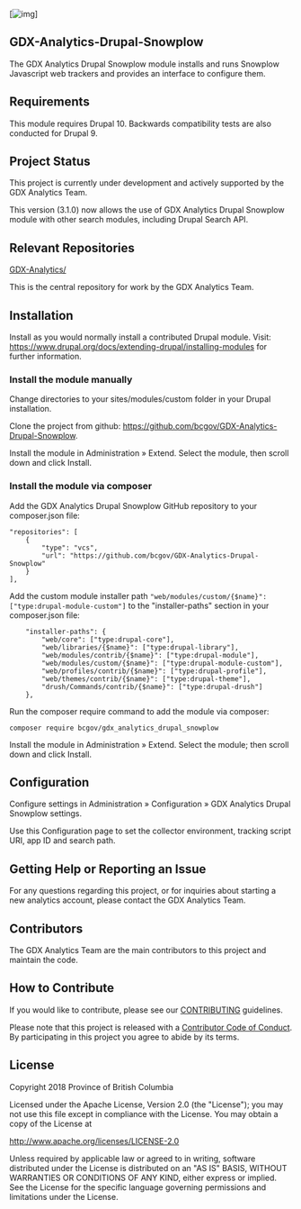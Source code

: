 [![img](https://img.shields.io/badge/Lifecycle-Experimental-339999)]
## GDX-Analytics-Drupal-Snowplow

  The GDX Analytics Drupal Snowplow module installs and runs Snowplow
  Javascript web trackers and provides an interface to configure them.

## Requirements

  This module requires Drupal 10. Backwards compatibility tests are also conducted for Drupal 9.

## Project Status

This project is currently under development and actively supported by the GDX Analytics Team.

This version (3.1.0) now allows the use of GDX Analytics Drupal Snowplow module with other search modules, including Drupal Search API.

## Relevant Repositories
[GDX-Analytics/](https://github.com/bcgov/GDX-Analytics/)

This is the central repository for work by the GDX Analytics Team.

## Installation

Install as you would normally install a contributed Drupal module. Visit: https://www.drupal.org/docs/extending-drupal/installing-modules for further information.

### Install the module manually

Change directories to your sites/modules/custom folder in your Drupal installation.

Clone the project from github: https://github.com/bcgov/GDX-Analytics-Drupal-Snowplow.

Install the module in Administration » Extend. Select the module, then scroll down and click Install.

### Install the module via composer

  Add the GDX Analytics Drupal Snowplow GitHub repository to your composer.json file:

    "repositories": [
        {
            "type": "vcs",
            "url": "https://github.com/bcgov/GDX-Analytics-Drupal-Snowplow"
        }
    ],

  Add the custom module installer path `"web/modules/custom/{$name}": ["type:drupal-module-custom"]` to the "installer-paths" section in your composer.json file:

        "installer-paths": {
            "web/core": ["type:drupal-core"],
            "web/libraries/{$name}": ["type:drupal-library"],
            "web/modules/contrib/{$name}": ["type:drupal-module"],
            "web/modules/custom/{$name}": ["type:drupal-module-custom"],
            "web/profiles/contrib/{$name}": ["type:drupal-profile"],
            "web/themes/contrib/{$name}": ["type:drupal-theme"],
            "drush/Commands/contrib/{$name}": ["type:drupal-drush"]
        },

Run the composer require command to add the module via composer:

`composer require bcgov/gdx_analytics_drupal_snowplow`

Install the module in Administration » Extend. Select the module; then scroll down and click Install.

## Configuration

Configure settings in Administration » Configuration » GDX Analytics Drupal Snowplow settings.

Use this Configuration page to set the collector environment, tracking script URI, app ID and search path.

## Getting Help or Reporting an Issue

For any questions regarding this project, or for inquiries about starting a new analytics account, please contact the GDX Analytics Team.

## Contributors

The GDX Analytics Team are the main contributors to this project and maintain the code.

## How to Contribute

If you would like to contribute, please see our [CONTRIBUTING](CONTRIBUTING.md) guidelines.

Please note that this project is released with a [Contributor Code of Conduct](CODE_OF_CONDUCT.md). By participating in this project you agree to abide by its terms.

## License

Copyright 2018 Province of British Columbia

Licensed under the Apache License, Version 2.0 (the "License");
you may not use this file except in compliance with the License.
You may obtain a copy of the License at

   http://www.apache.org/licenses/LICENSE-2.0

Unless required by applicable law or agreed to in writing, software
distributed under the License is distributed on an "AS IS" BASIS,
WITHOUT WARRANTIES OR CONDITIONS OF ANY KIND, either express or implied.
See the License for the specific language governing permissions and limitations under the License.
